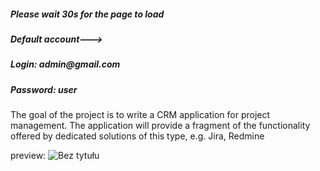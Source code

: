 <h5>Please wait 30s for the page to load<br></h5>
<h5>Default account---><br></h5>
<h5>Login: admin@gmail.com<br></h5>
<h5>Password: user<br></h5>
The goal of the project is to write a CRM application for project management.
The application will provide a fragment of the functionality offered by dedicated solutions of this type, e.g. Jira, Redmine

preview:
![Bez tytułu](https://user-images.githubusercontent.com/45847111/79902214-63174000-8411-11ea-888e-73c3765f797d.png)
